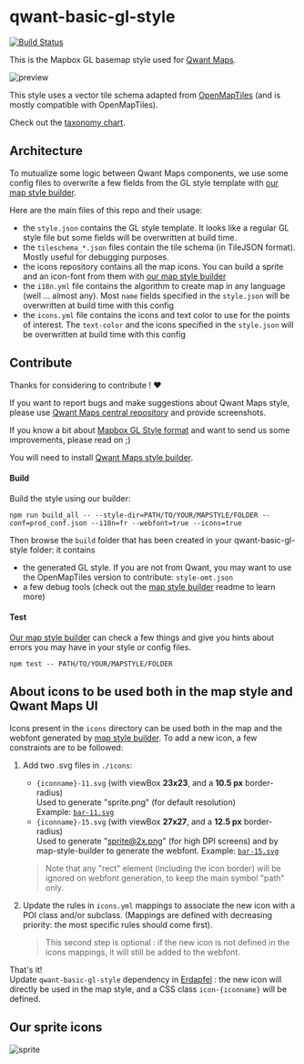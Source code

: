 # qwant-basic-gl-style

[![Build Status](https://travis-ci.org/QwantResearch/qwant-basic-gl-style.svg?branch=master)](https://travis-ci.org/QwantResearch/qwant-basic-gl-style)

This is the Mapbox GL basemap style used for [Qwant Maps](https://github.com/QwantResearch/QwantMaps).

![preview](https://qwantresearch.github.io/qwant-basic-gl-style/preview/custom.png)

This style uses a vector tile schema adapted from [OpenMapTiles](https://github.com/QwantResearch/OpenMapTiles) (and is mostly compatible with OpenMapTiles).

Check out the [taxonomy chart](https://jawg.github.io/taxonomy/demo/?url=https://raw.githubusercontent.com/QwantResearch/qwant-basic-gl-style/master/style.json).

## Architecture

To mutualize some logic between Qwant Maps components, we use some config files to overwrite a few fields from the GL style template with [our map style builder](https://github.com/QwantResearch/map-style-builder).

Here are the main files of this repo and their usage:

* the `style.json` contains the GL style template. It looks like a regular GL style file but some fields will be overwritten at build time.
* the `tileschema_*.json` files contain the tile schema (in TileJSON format). Mostly useful for debugging purposes.
* the icons repository contains all the map icons. You can build a sprite and an icon-font from them with [our map style builder](https://github.com/QwantResearch/map-style-builder)
* the `i18n.yml` file contains the algorithm to create map in any language (well ... almost any). Most `name` fields specified in the `style.json` will be overwritten at build time with this config
* the `icons.yml` file contains the icons and text color to use for the points of interest. The `text-color` and the icons specified in the `style.json` will be overwritten at build time with this config

## Contribute

Thanks for considering to contribute ! :heart:

If you want to report bugs and make suggestions about Qwant Maps style, please use [Qwant Maps central repository](https://github.com/QwantResearch/QwantMaps) and provide screenshots.

If you know a bit about [Mapbox GL Style format](https://www.mapbox.com/mapbox-gl-js/style-spec) and want to send us some improvements, please read on ;)

You will need to install [Qwant Maps style builder](https://github.com/QwantResearch/map-style-builder).

#### Build

Build the style using our builder:

```
npm run build_all -- --style-dir=PATH/TO/YOUR/MAPSTYLE/FOLDER --conf=prod_conf.json --i18n=fr --webfont=true --icons=true
```

Then browse the `build` folder that has been created in your qwant-basic-gl-style folder: it contains
* the generated GL style. If you are not from Qwant, you may want to use the OpenMapTiles version to contribute: `style-omt.json`
* a few debug tools (check out the [map style builder](https://github.com/QwantResearch/map-style-builder) readme to learn more)

#### Test

[Our map style builder](https://github.com/QwantResearch/map-style-builder) can check a few things and give you hints about errors you may have in your style or config files.

`npm test -- PATH/TO/YOUR/MAPSTYLE/FOLDER`

## About icons to be used both in the map style and Qwant Maps UI

Icons present in the `icons` directory can be used both in the map and the webfont generated by [map style builder](https://github.com/QwantResearch/map-style-builder).
To add a new icon, a few constraints are to be followed:

1. Add two .svg files in `./icons`:
	* `{iconname}-11.svg` (with viewBox **23x23**, and a **10.5 px** border-radius)  
  Used to generate "sprite.png" (for default resolution)   
	Example: [`bar-11.svg`](./icons/bar-11.svg)
	* `{iconname}-15.svg` (with viewBox **27x27**, and a **12.5 px** border-radius)  
  Used to generate "sprite@2x.png" (for high DPI screens) and by map-style-builder to generate the webfont.
	Example: [`bar-15.svg`](./icons/bar-15.svg)

    > Note that any "rect" element (including the icon border) will be ignored on webfont generation, to keep the main symbol "path" only. 

2. Update the rules in `icons.yml` mappings to associate the new icon with a POI class and/or subclass. (Mappings are defined with decreasing priority: the most specific rules should come first).
    > This second step is optional : if the new icon is not defined in the icons mappings, it will still be added to the webfont.

That's it!  
Update `qwant-basic-gl-style` dependency in [Erdapfel](https://github.com/QwantResearch/erdapfel) : the new icon will directly be used in the map style, and a CSS class `icon-{iconname}` will be defined.


## Our sprite icons

![sprite](https://qwantresearch.github.io/qwant-basic-gl-style/sprite@2x.png)
